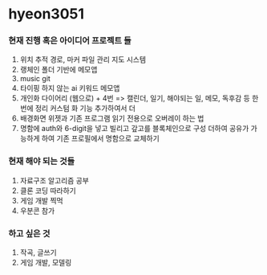 # hyeon3051

### 현재 진행 혹은 아이디어 프로젝트 들 
  1. 위치 추적 경로, 마커 파일 관리 지도 시스템
  2. 랭체인 폴더 기반에 메모앱
  3. music git
  4. 타이핑 하지 않는 ai 키워드 메모앱
  5. 개인화 다이어리 (웹으로) + 4번 => 캘린더, 일기, 해야되는 일, 메모, 독후감 등 한 번에 정리 커스텀 화 기능 추가하여서 더 
  6. 배경화면 위젯과 기존 프로그램 읽기 전용으로 오버레이 하는 법
  7. 명함에 auth와 6-digit을 넣고 빌리고 갚고를 블록체인으로 구성 더하여 공유가 가능하게 하여 기존 프로필에서 명함으로 교체하기
### 현재 해야 되는 것들
  1. 자료구조 알고리즘 공부
  2. 클론 코딩 따라하기
  3. 게임 개발 찍먹
  4. 우분콘 참가
### 하고 싶은 것 
  1. 작곡, 글쓰기
  2. 게임 개발, 모델링
